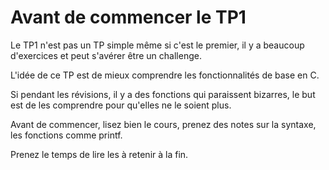 # Avant de commencer le TP1

Le TP1 n'est pas un TP simple même si c'est le premier, il y a beaucoup d'exercices et peut s'avérer être un challenge.

L'idée de ce TP est de mieux comprendre les fonctionnalités de base en C.

Si pendant les révisions, il y a des fonctions qui paraissent bizarres, le but est de les comprendre pour qu'elles ne le soient plus. 

Avant de commencer, lisez bien le cours, prenez des notes sur la syntaxe, les fonctions comme printf.

Prenez le temps de lire les à retenir à la fin.